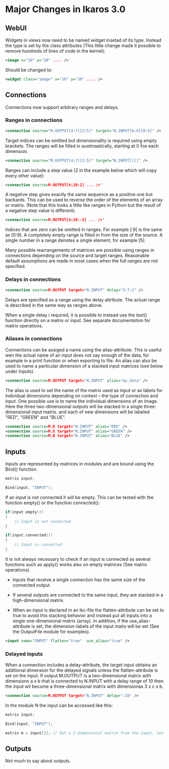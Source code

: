 Major Changes in Ikaros 3.0
============================

## WebUI

Widgets in views now need to be named widget insetad of its type. Instead the type is set by the class attributes (This little change made it possible to remove hundreds of lines of code in the kernel):

```xml
<image x="10" y="20" .... />
```

Should be changed to:

```xml
<widget class="image" x="10" y="20" .... />
```

## Connections

Connections now support arbitrary ranges and delays.

### Ranges in connections

```xml
<connection source="M.OUTPUT[4:7][2:5]" target="N.INPUT[6:9][0:4]" />
```

Target indices can be omitted but dimensionality is required using empty brackets. The ranges will be filled in auotmaatically, starting at 0 foe each dimension.

```xml
<connection source="M.OUTPUT[4:7][2:5]" target="N.INPUT[][]" />
```

Ranges can include a step value (2 in the example below which will copy every other value):

```xml
<connection source=M.OUTPUT[4:20:2] ... />"
```

A negative step gives exactly the same sequence as a positive one but backards. This can be used to reverse the order of the elements of an array or matrix. (Note that this looks a little like ranges in Python but the result of a negative step value is different).

```xml
<connection source=M.OUTPUT[4:20:-2] ... />"
```

Indices that are zero can be omitted in ranges. For example [:9] is the same as [0:9]. A completely empty range is filled in from the size of the source. A single number in a range denotes a single element, for example [5].

Many possible rearrangements of matrices are possible using ranges in connections depending on the source and target ranges. Reasonable default assumptions are made in most cases when the full ranges are not specified.

### Delays in connections

```xml
<connection source=M.OUTPUT target="N.INPUT" delay="3:7:2" />
```



Delays are specified as a range using the delay attribute. The actual range is described in the same way as ranges above.

When a single delay i required, it is possible to instead use the _last_() function directly on a matrix or input. See separate documentation for matrix operations.

### Aliases in connections

Connections can be assiged a name using the alias-attribute. This is useful wen the actual name of an input does not say enough of the data, for example in a print function or when exporting to file. An alias can also be used to name a particular dimension of a stacked input matrices (see below under Inputs).

```xml
<connection source=M.OUTPUT target="N.INPUT" alias="my_data" />
```

The alias is used to set the name of the matrix used as input or as labels for individual dimensions depending on context – the type of connection and input. One possible use is to name the individual dimensions of an image. Here the three two-dimensional outputs will be stacked in a single three-dimensional input matrix. and each of new dimensions will be labeled "RED", "GREEN" and "BLUE".

```xml
<connection source=M.R target="N.INPUT" alias="RED" />
<connection source=M.G target="N.INPUT" alias="GREEN" />
<connection source=M.B target="N.INPUT" alias="BLUE" />
```


## Inputs

Inputs are represented by matrices in modules and are bound using the Bind() function.

```C++
matrix input;

Bind(input, "INPUT");
```

If an input is not connected it will be empty. This can be tested with the function empty() or the function connected():

```C++
if(input.empty())
{
    // Input is not connected
}

if(input.connected())
{
    // Input is connected
}
```

It is not always necessary to check if an input is connected as several functions such as apply() works also on empty matrices (See matrix operations).

- Inputs that receive a single connection has the same size of the connected output.

- If several outputs are connected to the same input, they are stacked in a high-dimensional matrix.

- When an input is declared in an ikc-file the flatten-attribute can be set to true to avoid this stacking behavior and instead put all inputs into a single one-dimensional matrix (array). In addition, if the use_alias-attribute is set, the dimension-labels of the input matix will be set (See the OutputFile module for examples).

```xml
<input name="INPUT" flatten="true"  use_alias="true" />
```

### Delayed inputs

When a connection includes a delay-attribute, the target input obtains an additional dimension for the delayed signals unless the flatten-attribute is set on the input. If output M.OUTPUT is a two-dimensional matrix with dimensions a x b that is connected to N.INPUT with a delay range of 10 then the input wil become a three-dimensional matrix with dimensionas 3 x c x b.

```xml
<connection source=M.OUTPUT target="N.INPUT" delay=":10" />
```

In the module N the input can be accessed like this:

```C++
matrix input;

Bind(input, "INPUT");

matrix m = input[2]; // Get a 2-dimensional matrix from the input, two steps back
```



## Outputs

Not much to say about outputs.